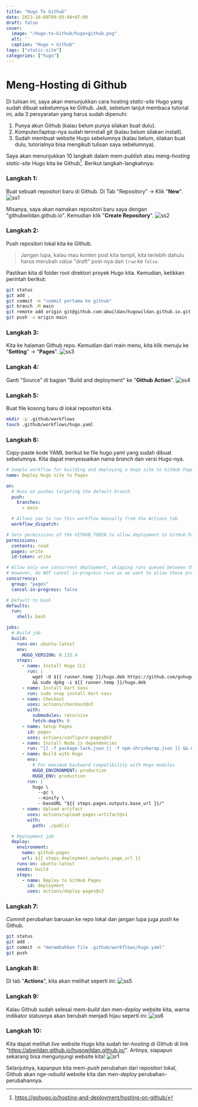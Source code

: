 ```yaml
---
title: "Hugo To Github"
date: 2023-10-09T09:03:40+07:00
draft: false
cover:
  image: "/Hugo-to-Github/hugo+github.png"
  alt: ''
  caption: "Hugo + Github"
tags: ["static-site"]
categories: ["hugo"]
---
```


# Meng-Hosting di Github
Di tulisan ini, saya akan menunjukkan cara hosting *static-site* Hugo yang sudah dibuat sebelumnya ke Github. Jadi, sebelum lanjut membaca tutorial ini, ada 3 persyaratan yang harus sudah dipenuhi:
1. Punya akun Github (kalau belum punya silakan buat dulu).
2. Komputer/laptop-nya sudah terinstall git (kalau belum silakan install).
3. Sudah membuat website Hugo sebelumnya (kalau belum, silakan buat dulu, tutorialnya bisa mengikuti tulisan saya sebelumnya).

Saya akan menunjukkan 10 langkah dalam mem-*publish* atau meng-*hosting* *static-site* Hugo kita ke Github[^1]. Berikut langkah-langkahnya:

### Langkah 1: 
Buat sebuah repositori baru di Github.
Di Tab "Repository" -> Klik "**New**".
![ss1](/Hugo-to-Github/ss1.png)

Misanya, saya akan namakan repositori baru saya dengan "githubwildan.github.io". Kemudian klik "**Create Repository**".
![ss2](/Hugo-to-Github/ss2.png)

### Langkah 2: 
Push repositori lokal kita ke Github.
> Jangan lupa, kalau mau konten post kita tampil, kita terlebih dahulu harus merubah *value* "draft" post-nya dari ``true`` ke ``false``.

Pastikan kita di folder root direktori proyek Hugo kita. Kemudian, ketikkan perintah berikut:
```bash
git status
git add .
git commit -m "commit pertama ke github"
git branch -M main
git remote add origin git@github.com:abwildan/hugowildan.github.io.git
git push -u origin main
```

### Langkah 3:
Kita ke halaman Github repo. Kemudian dari main menu, kita klik menuju ke "**Setting**" -> "**Pages**". 
![ss3](/Hugo-to-Github/ss3.png)

### Langkah 4:
Ganti "Source" di bagian "Build and deployment" ke "**Github Action**".
![ss4](/Hugo-to-Github/ss4.png)

### Langkah 5: 
Buat file kosong baru di lokal repositori kita.
```bash
mkdir -p .github/workflows
touch .github/workflows/hugo.yaml
```

### Langkah 6:
Copy-paste kode YAML berikut ke file hugo.yaml yang sudah dibuat sebelumnya. Kita dapat menyesuaikan nama *branch* dan versi Hugo-nya.
```yaml
# Sample workflow for building and deploying a Hugo site to GitHub Pages
name: Deploy Hugo site to Pages

on:
  # Runs on pushes targeting the default branch
  push:
    branches:
      - main

  # Allows you to run this workflow manually from the Actions tab
  workflow_dispatch:

# Sets permissions of the GITHUB_TOKEN to allow deployment to GitHub Pages
permissions:
  contents: read
  pages: write
  id-token: write

# Allow only one concurrent deployment, skipping runs queued between the run in-progress and latest queued.
# However, do NOT cancel in-progress runs as we want to allow these production deployments to complete.
concurrency:
  group: "pages"
  cancel-in-progress: false

# Default to bash
defaults:
  run:
    shell: bash

jobs:
  # Build job
  build:
    runs-on: ubuntu-latest
    env:
      HUGO_VERSION: 0.115.4
    steps:
      - name: Install Hugo CLI
        run: |
          wget -O ${{ runner.temp }}/hugo.deb https://github.com/gohugoio/hugo/releases/download/v${HUGO_VERSION}/hugo_extended_${HUGO_VERSION}_linux-amd64.deb \
          && sudo dpkg -i ${{ runner.temp }}/hugo.deb          
      - name: Install Dart Sass
        run: sudo snap install dart-sass
      - name: Checkout
        uses: actions/checkout@v3
        with:
          submodules: recursive
          fetch-depth: 0
      - name: Setup Pages
        id: pages
        uses: actions/configure-pages@v3
      - name: Install Node.js dependencies
        run: "[[ -f package-lock.json || -f npm-shrinkwrap.json ]] && npm ci || true"
      - name: Build with Hugo
        env:
          # For maximum backward compatibility with Hugo modules
          HUGO_ENVIRONMENT: production
          HUGO_ENV: production
        run: |
          hugo \
            --gc \
            --minify \
            --baseURL "${{ steps.pages.outputs.base_url }}/"          
      - name: Upload artifact
        uses: actions/upload-pages-artifact@v1
        with:
          path: ./public

  # Deployment job
  deploy:
    environment:
      name: github-pages
      url: ${{ steps.deployment.outputs.page_url }}
    runs-on: ubuntu-latest
    needs: build
    steps:
      - name: Deploy to GitHub Pages
        id: deployment
        uses: actions/deploy-pages@v2
```

### Langkah 7:
*Commit* perubahan barusan ke repo lokal dan jangan lupa juga *push* ke Github.
```bash
git status
git add .
git commit -m "menambahkan file .github/workflows/hugo.yaml"
git push
```

### Langkah 8: 
Di tab "**Actions**", kita akan melihat seperti ini:
![ss5](/Hugo-to-Github/ss5.png)

### Langkah 9:
Kalau Github sudah selesai mem-*build* dan men-*deploy* website kita, warna indikator statusnya akan berubah menjadi hijau seperti ini:
![ss6](/Hugo-to-Github/ss6.png)

### Langkah 10:
Kita dapat melihat *live* website Hugo kita sudah ter-*hosting* di Github di link "https://abwildan.github.io/hugowildan.github.io/". Artinya, siapapun sekarang bisa mengunjungi website kita!
![sr1](/Hugo-to-Github/sr1.gif)

Selanjutnya, kapanpun kita mem-*push* perubahan dari repositori lokal, Github akan nge-*rebuild* website kita dan men-*deploy* perubahan-perubahannya.


[^1]: https://gohugo.io/hosting-and-deployment/hosting-on-github/
